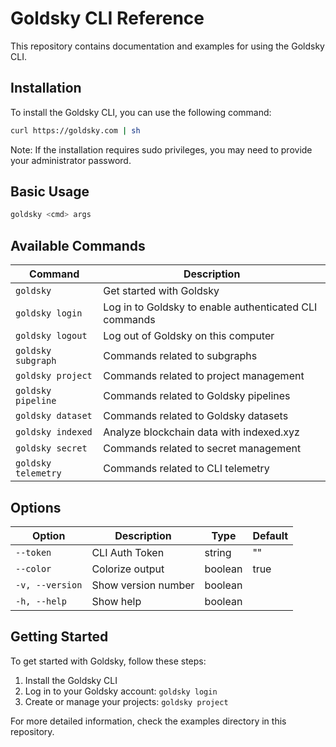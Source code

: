 # Goldsky CLI Reference

This repository contains documentation and examples for using the Goldsky CLI.

## Installation

To install the Goldsky CLI, you can use the following command:

```bash
curl https://goldsky.com | sh
```

Note: If the installation requires sudo privileges, you may need to provide your administrator password.

## Basic Usage

```bash
goldsky <cmd> args
```

## Available Commands

| Command | Description |
|---------|-------------|
| `goldsky` | Get started with Goldsky |
| `goldsky login` | Log in to Goldsky to enable authenticated CLI commands |
| `goldsky logout` | Log out of Goldsky on this computer |
| `goldsky subgraph` | Commands related to subgraphs |
| `goldsky project` | Commands related to project management |
| `goldsky pipeline` | Commands related to Goldsky pipelines |
| `goldsky dataset` | Commands related to Goldsky datasets |
| `goldsky indexed` | Analyze blockchain data with indexed.xyz |
| `goldsky secret` | Commands related to secret management |
| `goldsky telemetry` | Commands related to CLI telemetry |

## Options

| Option | Description | Type | Default |
|--------|-------------|------|---------|
| `--token` | CLI Auth Token | string | "" |
| `--color` | Colorize output | boolean | true |
| `-v, --version` | Show version number | boolean | |
| `-h, --help` | Show help | boolean | |

## Getting Started

To get started with Goldsky, follow these steps:

1. Install the Goldsky CLI
2. Log in to your Goldsky account: `goldsky login`
3. Create or manage your projects: `goldsky project`

For more detailed information, check the examples directory in this repository.